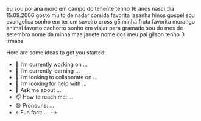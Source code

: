 eu sou poliana 
moro em campo do tenente 
tenho 16 anos 
nasci dia 15.09.2006
gosto muito de nadar
comida favorita lasanha 
hinos gospel
sou evangelica 
sonho em ter um saveiro cross g5
minha fruta favorita morango
animal favorto cachorro
sonho em viajar para gramado
sou do mes de setembro 
nome da minha mae janete
nome dos meu pai gilson
tenho 3 irmaos 

Here are some ideas to get you started:

- 🔭 I’m currently working on ...
- 🌱 I’m currently learning ...
- 👯 I’m looking to collaborate on ...
- 🤔 I’m looking for help with ...
- 💬 Ask me about ...
- 📫 How to reach me: ...
- 😄 Pronouns: ...
- ⚡ Fun fact: ...
-->
